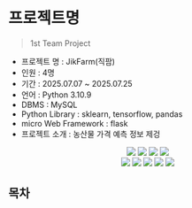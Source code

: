 # 프로젝트명
> 1st Team Project

- 프로젝트 명 : JikFarm(직팜)
- 인원 : 4명
- 기간 : 2025.07.07 ~ 2025.07.25
- 언어 : Python 3.10.9
- DBMS : MySQL 
- Python Library : sklearn, tensorflow, pandas
- micro Web Framework : flask
- 프로젝트 소개 : 농산물 가격 예측 정보 제겅

<div align=center> 
  <img src="https://img.shields.io/badge/python-3776AB?style=for-the-badge&logo=python&logoColor=white"> 
  <img src="https://img.shields.io/badge/tensorflow-55ff55?style=for-the-badge&logo=fastapi&logoColor=white">
  <img src="https://img.shields.io/badge/sklearn-55ff55?style=for-the-badge&logo=fastapi&logoColor=white">
   <img src="https://img.shields.io/badge/OpenAI-412991?style=for-the-badge&logo=flask&logoColor=white">
</div>
<div align=center> 
  <img src="https://img.shields.io/badge/flask-FF0000?style=for-the-badge&logo=flask&logoColor=white">
  <img src="https://img.shields.io/badge/bootstrap-7952B3?style=for-the-badge&logo=bootstrap&logoColor=white">
  <img src="https://img.shields.io/badge/html5-E34F26?style=for-the-badge&logo=html5&logoColor=white"> 
  <img src="https://img.shields.io/badge/css-1572B6?style=for-the-badge&logo=css3&logoColor=white"> 
  <img src="https://img.shields.io/badge/jquery-0769AD?style=for-the-badge&logo=jquery&logoColor=white">
</div>

## 목차

